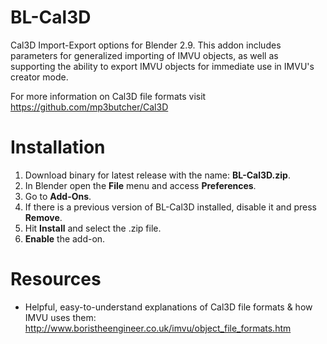 # BL-Cal3D
Cal3D Import-Export options for Blender 2.9. This addon includes parameters for generalized importing of IMVU objects, as well as supporting the ability to export IMVU objects for immediate use in IMVU's creator mode.

For more information on Cal3D file formats visit https://github.com/mp3butcher/Cal3D

# Installation
1. Download binary for latest release with the name: **BL-Cal3D.zip**.
2. In Blender open the **File** menu and access **Preferences**.
3. Go to **Add-Ons**.
4. If there is a previous version of BL-Cal3D installed, disable it and press **Remove**.
5. Hit **Install** and select the .zip file.
6. **Enable** the add-on.

# Resources
- Helpful, easy-to-understand explanations of Cal3D file formats & how IMVU uses them: http://www.boristheengineer.co.uk/imvu/object_file_formats.htm
